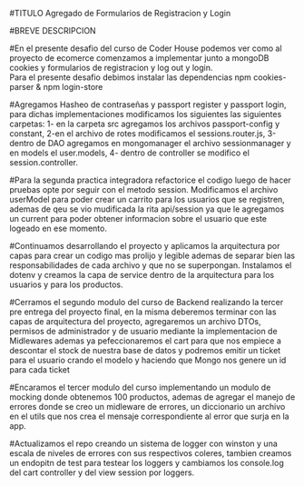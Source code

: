#TITULO
Agregado de Formularios de Registracion y Login

#BREVE DESCRIPCION

#En el presente desafio del curso de Coder House podemos ver como al proyecto de ecomerce comenzamos a implementar junto a mongoDB cookies y formularios de registracion y log out y login.  
Para el presente desafio debimos instalar las dependencias npm cookies-parser & npm login-store

#Agregamos Hasheo de contraseñas y passport register y passport login, para dichas implementaciones modificamos los siguientes las siguientes carpetas: 1- en la carpeta src agregamos los archivos passport-config y constant, 2-en el archivo de rotes modificamos el sessions.router.js, 3-dentro de DAO agregamos en mongomanager el archivo sessionmanager y en models el user.models, 4- dentro de controller se modifico el session.controller.

#Para la segunda practica integradora refactorice el codigo luego de hacer pruebas opte por seguir con el metodo session. Modificamos el archivo userModel para poder crear un carrito para los usuarios que se registren, ademas de qeu se vio mudificada la rita api/session ya que le agregamos un current para poder obtener informacion sobre el usuario que este logeado en ese momento.

#Continuamos desarrollando el proyecto y aplicamos la arquitectura por capas para crear un codigo mas prolijo y legible ademas de separar bien las responsabilidades de cada archivo y que no se superpongan.
Instalamos el dotenv y creamos la capa de service dentro de la arquitectura para los usuarios y para los productos.

#Cerramos el segundo modulo del curso de Backend realizando la tercer pre entrega del proyecto final, en la misma deberemos terminar con las capas de arquitectura del proyecto, agregaremos un archivo DTOs, permisos de administrador y de usuario mediante la implementacion de Midlewares ademas ya pefeccionaremos el cart para que nos empiece a descontar el stock de nuestra base de datos y podremos emitir un ticket para el usuario crando el modelo y haciendo que Mongo nos genere un id para cada ticket

#Encaramos el tercer modulo del curso implementando un modulo de mocking donde obtenemos 100 productos, ademas de agregar el manejo de errores donde se creo un midleware de errores, un diccionario un archivo en el utils que nos crea el mensaje correspondiente al error que surja en la app.

#Actualizamos el repo creando un sistema de logger con winston y una escala de niveles de errores con sus respectivos coleres, tambien creamos un endopitn de test para testear los loggers y cambiamos los console.log del cart controller y del view session por loggers.
